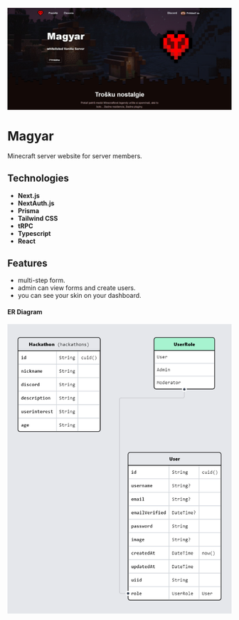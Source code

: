 ![PrismaSchema](https://github.com/dedo970/Magyar-website/blob/main/hardmode/public/HeroImage.png)

# Magyar

Minecraft server website for server members.

## Technologies

- <strong>Next.js</strong>
- <strong>NextAuth.js</strong>
- <strong>Prisma</strong>
- <strong>Tailwind CSS</strong>
- <strong>tRPC</strong>
- <strong>Typescript</strong>
- <strong>React</strong>

## Features

- multi-step form.
- admin can view forms and create users.
- you can see your skin on your dashboard.


#### ER Diagram

![PrismaSchema](https://github.com/dedo970/Magyar-website/blob/main/hardmode/public/PrismaSchema.png)
